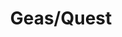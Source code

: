 ---
title: "Geas/Quest"

spell:
  schools:
    - name:        "Enchantment"
      subschools:  ["Compulsion"]
      descriptors: ["Language-Dependent, Mind-Affecting"]
  classes:
    - name: "Bard"
      abbr: "Brd"
      level: 6
    - name: "Cleric"
      abbr: "Clr"
      level: 6
    - name: "Sorcerer/Wizard"
      abbr: "Sor/Wiz"
      level: 6
  domains:
    - name:  "Charm"
      abbr:  "Charm"
      level: 6
    - name:  "Nobility"
      abbr:  "Nobility"
      level: 6
  castingTime:        "10 minutes"
  target:             "One living creature"
  savingThrow:        "None"
  description:        |
    This spell functions similarly to lesser geas, except that it affects a creature of any HD and allows no saving throw.

    Instead of taking penalties to ability scores (as with lesser geas), the subject takes {% die_roll 3 6 0 %} points of damage each day it does not attempt to follow the geas/quest. Additionally, each day it must make a Fortitude saving throw or become sickened. These effects end 24 hours after the creature attempts to resume the geas/quest.

    A remove curse spell ends a geas/quest spell only if its caster level is at least two higher than your caster level. Break enchantment does not end a geas/quest, but limited wish, miracle, and wish do.

    Bards, sorcerers, and wizards usually refer to this spell as geas, while clerics call the same spell quest.
---